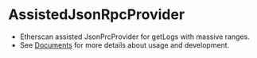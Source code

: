 # AssistedJsonRpcProvider

* Etherscan assisted JsonPrcProvider for getLogs with massive ranges.
* See [Documents](./doc/readme.md) for more details about usage and
  development.

